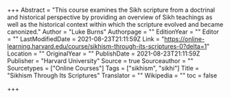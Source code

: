 +++
Abstract = "This course examines the Sikh scripture from a doctrinal and historical perspective by providing an overview of Sikh teachings as well as the historical context within which the scripture evolved and became canonized."
Author = "Luke Burns"
Authorpage = ""
EditionYear = ""
Editor = ""
LastModifiedDate = 2021-08-23T21:11:59Z
Link = "https://online-learning.harvard.edu/course/sikhism-through-its-scriptures-0?delta=1"
Location = ""
OriginalYear = ""
PublishDate = 2021-08-23T21:11:59Z
Publisher = "Harvard University"
Source = true
Sourceauthor = ""
Sourcetypes = ["Online Courses"]
Tags = ["sikhism", "sikhi"]
Title = "Sikhism Through Its Scriptures"
Translator = ""
Wikipedia = ""
toc = false

+++
